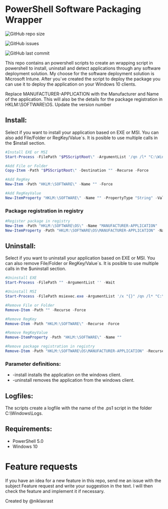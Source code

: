 # PowerShell Software Packaging Wrapper

![GitHub repo size](https://img.shields.io/github/repo-size/niklasrast/MEM-Application-Packaging-Wrapper)

![GitHub issues](https://img.shields.io/github/issues-raw/niklasrast/MEM-Application-Packaging-Wrapper)

![GitHub last commit](https://img.shields.io/github/last-commit/niklasrast/MEM-Application-Packaging-Wrapper)

This repo contains an powershell scripts to create an wrapping script in powershell to install, uninstall and detect applications through any software deployment solution. My choose for the software deployment solution is Microsoft Intune. After you´ve created the script to deploy the package you can use it to deploy the application on your Windows 10 clients.

Replace MANUFACTURER-APPLICATION with the Manufacturer and Name of the application. This will also be the details for the package registration in HKLM:\SOFTWARE\OS. Update the version number

## Install:
Select if you want to install your application based on EXE or MSI. You can also add File/Folder or RegKey/Value´s. It is posible to use multiple calls in the $install section.
```powershell
#Install EXE or MSI
Start-Process -FilePath "$PSScriptRoot\" -ArgumentList '/qn /l* "C:\Windows\Logs\INSTALL-MANUFACTURER-APPLICATION-Application.log"' -Wait

#Add File or Folder
Copy-Item -Path "$PSScriptRoot\" -Destination "" -Recurse -Force

#Add RegKey
New-Item -Path "HKLM:\SOFTWARE\" -Name "" -Force

#Add RegKeyValue
New-ItemProperty "HKLM:\SOFTWARE\" -Name "" -PropertyType "String" -Value "" -Force
```

### Package registration in registry
```powershell
#Register package in registry
New-Item -Path "HKLM:\SOFTWARE\OS\" -Name "MANUFACTURER-APPLICATION"
New-ItemProperty -Path "HKLM:\SOFTWARE\OS\MANUFACTURER-APPLICATION" -Name "Version" -PropertyType "String" -Value "1.0.0" -Force
```

## Uninstall:
Select if you want to uninstall your application based on EXE or MSI. You can also remove File/Folder or RegKey/Value´s. It is posible to use multiple calls in the $uninstall section.
```powershell
#Uninstall EXE
Start-Process -FilePath "" -ArgumentList '' -Wait

#Uninstall MSI
Start-Process -FilePath msiexec.exe -ArgumentList '/x "{}" /qn /l* "C:\Windows\Logs\UNINSTALL-MANUFACTURER-APPLICATION-Application.log"' -Wait

#Remove File or Folder
Remove-Item -Path "" -Recurse -Force

#Remove RegKey
Remove-Item -Path "HKLM:\SOFTWARE\" -Recurse -Force

#Remove RegKeyValue
Remove-ItemProperty -Path "HKLM:\SOFTWARE\" -Name ""

#Remove package registration in registry
Remove-Item -Path "HKLM:\SOFTWARE\OS\MANUFACTURER-APPLICATION" -Recurse -Force 
```

### Parameter definitions:
- -install installs the application on the windows client.
- -uninstall removes the application from the windows client.
 
## Logfiles:
The scripts create a logfile with the name of the .ps1 script in the folder C:\Windows\Logs.

## Requirements:
- PowerShell 5.0
- Windows 10
 
# Feature requests
If you have an idea for a new feature in this repo, send me an issue with the subject Feature request and write your suggestion in the text. I will then check the feature and implement it if necessary.

Created by @niklasrast 